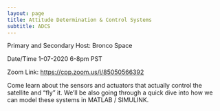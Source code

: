 ```yaml
---
layout: page
title: Attitude Determination & Control Systems
subtitle: ADCS
---
```



Primary and Secondary Host: Bronco Space

Date/Time 1-07-2020 6-8pm PST

Zoom Link: https://cpp.zoom.us/j/85050566392

Come learn about the sensors and actuators that actually control the satellite and “fly” it. We’ll be also going through a quick dive into how we can model these systems in MATLAB / SIMULINK.
